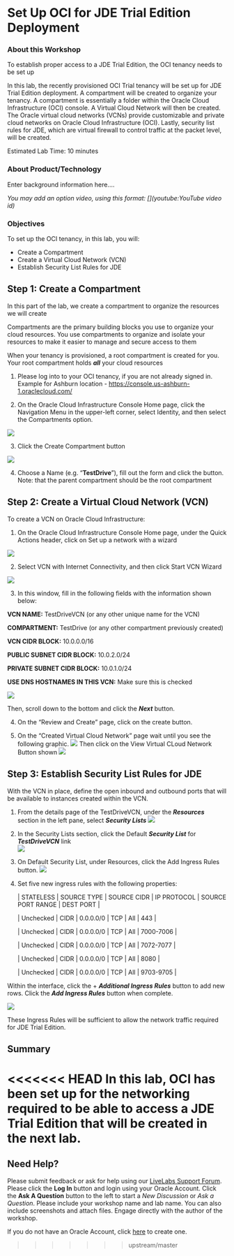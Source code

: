 # Set Up OCI for JDE Trial Edition Deployment 


### About this Workshop

To establish proper access to a JDE Trial Edition, the OCI tenancy needs to be set up

In this lab, the recently provisioned OCI Trial tenancy will be set up for JDE Trial Edition deployment. A compartment will be created to organize your tenancy. A compartment is essentially a folder within the Oracle Cloud Infrastructure (OCI) console. A Virtual Cloud Network will then be created. The Oracle virtual cloud networks (VCNs) provide customizable and private cloud networks on Oracle Cloud Infrastructure (OCI). Lastly, security list rules for JDE, which are virtual firewall to control traffic at the packet level, will be created.

Estimated Lab Time: 10 minutes

### About Product/Technology
Enter background information here....

*You may add an option video, using this format: [](youtube:YouTube video id)*

  [](youtube:zNKxJjkq0Pw)

### Objectives

To set up the OCI tenancy, in this lab, you will:
*   Create a Compartment
*   Create a Virtual Cloud Network (VCN)
*   Establish Security List Rules for JDE

##  **Step 1**: Create a Compartment 

In this part of the lab, we create a compartment to organize the resources we will create

Compartments are the primary building blocks you use to organize your cloud resources. You use compartments to organize and isolate your resources to make it easier to manage and secure access to them

When your tenancy is provisioned, a root compartment is created for you. Your root compartment holds ***all*** your cloud resources

1)  Please log into to your OCI tenancy, if you are not already signed in. Example for Ashburn location - https://console.us-ashburn-1.oraclecloud.com/ 

2)  On the Oracle Cloud Infrastructure Console Home page, click the Navigation Menu   in the upper-left corner, select Identity, and then select the Compartments option.

![](./images/1.2.png " ")

3)	Click the Create Compartment button

![](./images/1.3.png " ")

4)	Choose a Name (e.g. “**TestDrive**”), fill out the form and click the   button. Note: that the parent compartment should be the root compartment

##  **Step 2:**  Create a Virtual Cloud Network (VCN)

To create a VCN on Oracle Cloud Infrastructure:

1)	On the Oracle Cloud Infrastructure Console Home page, under the Quick Actions header, click on Set up a network with a wizard
 
![](./images/2.1.png " ")

2)	Select VCN with Internet Connectivity, and then click Start VCN Wizard

![](./images/2.2.png " ")

3) In this window, fill in the following fields with the information shown below:

**VCN NAME:**
   TestDriveVCN     (or any other unique name for the VCN)

**COMPARTMENT:**
    TestDrive        (or any other compartment previously created)

**VCN CIDR BLOCK:**
 10.0.0.0/16

**PUBLIC SUBNET CIDR BLOCK:**
   10.0.2.0/24

**PRIVATE SUBNET CIDR BLOCK:**
  10.0.1.0/24 

**USE DNS HOSTNAMES IN THIS VCN:**
  Make sure this is checked


![](./images/2.3.png " ")

Then, scroll down to the bottom and click the ***Next*** button.

4)	On the “Review and Create” page, click on the create button.

5) On the “Created Virtual Cloud Network” page wait until you see the following graphic.
![](./images/2.4.png " ")
Then click on the View Virtual CLoud Network Button shown
![](./images/2.5.png " ")

 
## **Step 3:**  Establish Security List Rules for JDE 

With the VCN in place, define the open inbound and outbound ports that will be available to instances created within the VCN.

1)	From the details page of the TestDriveVCN, under the ***Resources*** section in the left pane, select ***Security Lists*** 
![](./images/3.1.png " ")

2)	In the Security Lists section, click the Default ***Security List*** for ***TestDriveVCN*** link  
![](./images/3.2.png " ")

3)	On Default Security List, under Resources, click the Add Ingress Rules button.
![](./images/3.33.png " ")

4) 
    Set five new ingress rules with the following properties:
    
    | STATELESS | SOURCE TYPE | SOURCE CIDR | IP PROTOCOL | SOURCE PORT RANGE | DEST PORT |

    | Unchecked | CIDR | 0.0.0.0/0 | TCP | All | 443 |

    | Unchecked | CIDR | 0.0.0.0/0 | TCP | All | 7000-7006 |

    | Unchecked | CIDR | 0.0.0.0/0 | TCP | All | 7072-7077 |

    | Unchecked | CIDR | 0.0.0.0/0 | TCP | All | 8080 |

    | Unchecked | CIDR | 0.0.0.0/0 | TCP | All | 9703-9705 |

Within the interface, click the + ***Additional Ingress Rules*** button to add new rows. Click the ***Add Ingress Rules***  button when complete. 
    
![](./images/3.4.png " ")

These Ingress Rules will be sufficient to allow the network traffic required for JDE Trial Edition.

## **Summary**

<<<<<<< HEAD
In this lab, OCI has been set up for the networking required to be able to access a JDE Trial Edition that will be created in the next lab.
=======
## Need Help?
Please submit feedback or ask for help using our [LiveLabs Support Forum](https://community.oracle.com/tech/developers/categories/livelabsdiscussions). Please click the **Log In** button and login using your Oracle Account. Click the **Ask A Question** button to the left to start a *New Discussion* or *Ask a Question*.  Please include your workshop name and lab name.  You can also include screenshots and attach files.  Engage directly with the author of the workshop.

If you do not have an Oracle Account, click [here](https://profile.oracle.com/myprofile/account/create-account.jspx) to create one.
>>>>>>> upstream/master
